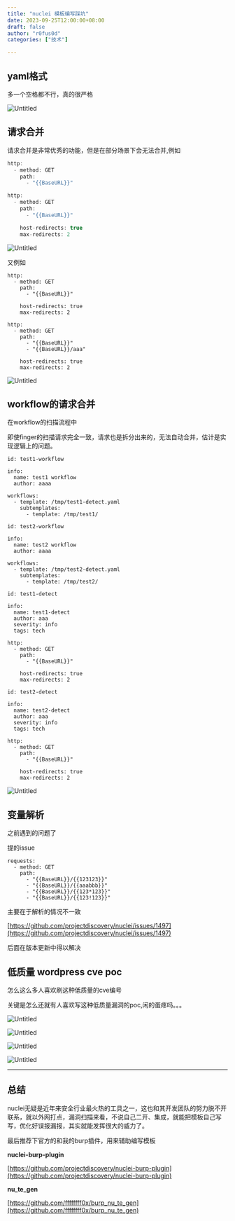 ```yaml
---
title: "nuclei 模板编写踩坑"
date: 2023-09-25T12:00:00+08:00
draft: false
author: "r0fus0d"
categories: ["技术"]

---
```


## yaml格式

多一个空格都不行，真的很严格

![Untitled](../../img/nuclei/Untitled.png)

## 请求合并

请求合并是非常优秀的功能，但是在部分场景下会无法合并,例如

```jsx
http:
  - method: GET
    path:
      - "{{BaseURL}}"
```

```jsx
http:
  - method: GET
    path:
      - "{{BaseURL}}"

    host-redirects: true
    max-redirects: 2
```

![Untitled](../../img/nuclei/Untitled%201.png)

又例如

```
http:
  - method: GET
    path:
      - "{{BaseURL}}"

    host-redirects: true
    max-redirects: 2
```

```
http:
  - method: GET
    path:
      - "{{BaseURL}}"
      - "{{BaseURL}}/aaa"

    host-redirects: true
    max-redirects: 2
```

![Untitled](../../img/nuclei/Untitled%202.png)

## workflow的请求合并

在workflow的扫描流程中

即使finger的扫描请求完全一致，请求也是拆分出来的，无法自动合并，估计是实现逻辑上的问题。

```
id: test1-workflow

info:
  name: test1 workflow
  author: aaaa

workflows:
  - template: /tmp/test1-detect.yaml
    subtemplates:
      - template: /tmp/test1/
```

```
id: test2-workflow

info:
  name: test2 workflow
  author: aaaa

workflows:
  - template: /tmp/test2-detect.yaml
    subtemplates:
      - template: /tmp/test2/
```

```
id: test1-detect

info:
  name: test1-detect
  author: aaa
  severity: info
  tags: tech

http:
  - method: GET
    path:
      - "{{BaseURL}}"

    host-redirects: true
    max-redirects: 2
```

```
id: test2-detect

info:
  name: test2-detect
  author: aaa
  severity: info
  tags: tech

http:
  - method: GET
    path:
      - "{{BaseURL}}"

    host-redirects: true
    max-redirects: 2
```

![Untitled](../../img/nuclei/Untitled%203.png)

## 变量解析

之前遇到的问题了

提的issue

```
requests:
  - method: GET
    path:
      - "{{BaseURL}}/{{123123}}"
      - "{{BaseURL}}/{{aaabbb}}"
      - "{{BaseURL}}/{{123*123}}"
      - "{{BaseURL}}/{{123!123}}"
```

主要在于解析的情况不一致

[https://github.com/projectdiscovery/nuclei/issues/1497](https://github.com/projectdiscovery/nuclei/issues/1497)

后面在版本更新中得以解决

## 低质量 wordpress cve poc

怎么这么多人喜欢刷这种低质量的cve编号

关键是怎么还就有人喜欢写这种低质量漏洞的poc,闲的蛋疼吗。。。

![Untitled](../../img/nuclei/Untitled%204.png)

![Untitled](../../img/nuclei/Untitled%205.png)

![Untitled](../../img/nuclei/Untitled%206.png)

![Untitled](../../img/nuclei/Untitled%207.png)

---

## 总结

nuclei无疑是近年来安全行业最火热的工具之一，这也和其开发团队的努力脱不开联系，就以外网打点，漏洞扫描来看，不说自己二开、集成，就能把模板自己写写，优化好误报漏报，其实就能发挥很大的威力了。

最后推荐下官方的和我的burp插件，用来辅助编写模板

**nuclei-burp-plugin**

[https://github.com/projectdiscovery/nuclei-burp-plugin](https://github.com/projectdiscovery/nuclei-burp-plugin)

**nu_te_gen**

[https://github.com/ffffffff0x/burp_nu_te_gen](https://github.com/ffffffff0x/burp_nu_te_gen)